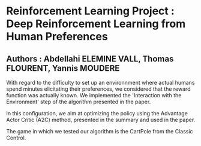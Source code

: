 # Reinforcement Learning Project : Deep Reinforcement Learning from Human Preferences  
## Authors : Abdellahi ELEMINE VALL, Thomas FLOURENT, Yannis MOUDERE   


With regard to the difficulty to set up an environnment where actual humans spend minutes elicitating their preferences, we considered that the reward function was actually known. We implemented the 'Interaction with the Environment' step of the algorithm presented in the paper.  

In this configuration, we aim at optimizing the policy using the Advantage Actor Critic (A2C) method, presented in the summary and used in the paper.  

The game in which we tested our algorithm is the CartPole from the Classic Control. 

